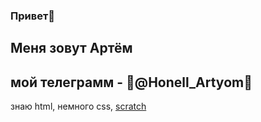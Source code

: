 ### Привет👋
## Меня зовут Артём
## мой телеграмм - 🔗@Honell_Artyom🔗
знаю html, немного css, [scratch](https://scratch.mit.edu/download)
